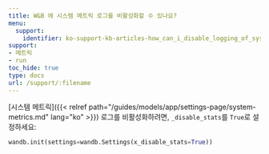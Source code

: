 ```yaml
---
title: W&B 에 시스템 메트릭 로그를 비활성화할 수 있나요?
menu:
  support:
    identifier: ko-support-kb-articles-how_can_i_disable_logging_of_system_metrics_to_wb
support:
- 메트릭
- run
toc_hide: true
type: docs
url: /support/:filename
---
```


[시스템 메트릭]({{< relref path="/guides/models/app/settings-page/system-metrics.md" lang="ko" >}}) 로그를 비활성화하려면, `_disable_stats`를 `True`로 설정하세요:

```python
wandb.init(settings=wandb.Settings(x_disable_stats=True))
```